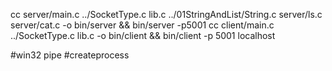 cc server/main.c ../SocketType.c lib.c ../01StringAndList/String.c server/ls.c server/cat.c -o bin/server && bin/server -p5001
cc client/main.c ../SocketType.c lib.c -o bin/client && bin/client -p 5001 localhost

#win32 pipe
#createprocess 
